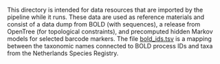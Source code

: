 This directory is intended for data resources that are imported by the pipeline while it runs. These
data are used as reference materials and consist of a data dump from BOLD (with sequences), a 
release from OpenTree (for topological constraints), and precomputed hidden Markov models for selected
barcode markers. The file [bold_ids.tsv](bold_ids.tsv) is a mapping between the taxonomic names connected
to BOLD process IDs and taxa from the Netherlands Species Registry.
